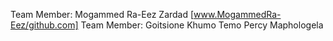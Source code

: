 Team Member: Mogammed Ra-Eez Zardad [www.MogammedRa-Eez/github.com]
Team Member: Goitsione Khumo Temo Percy Maphologela 
